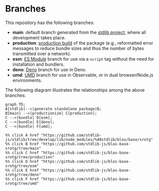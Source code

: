 <!--

@license Apache-2.0

Copyright (c) 2022 The Stdlib Authors.

Licensed under the Apache License, Version 2.0 (the "License");
you may not use this file except in compliance with the License.
You may obtain a copy of the License at

    http://www.apache.org/licenses/LICENSE-2.0

Unless required by applicable law or agreed to in writing, software
distributed under the License is distributed on an "AS IS" BASIS,
WITHOUT WARRANTIES OR CONDITIONS OF ANY KIND, either express or implied.
See the License for the specific language governing permissions and
limitations under the License.

-->

# Branches

This repository has the following branches:

-   **main**: default branch generated from the [stdlib project][stdlib-url], where all development takes place.
-   **production**: [production build][production-url] of the package (e.g., reformatted error messages to reduce bundle sizes and thus the number of bytes transmitted over a network).
-   **esm**: [ES Module][esm-url] branch for use via a `script` tag without the need for installation and bundlers.
-   **deno**: [Deno][deno-url] branch for use in Deno.
-   **umd**: [UMD][umd-url] branch for use in Observable, or in dual browser/Node.js environments.

The following diagram illustrates the relationships among the above branches:

```mermaid
graph TD;
A[stdlib]-->|generate standalone package|B;
B[main] -->|productionize| C[production];
C -->|bundle| D[esm];
C -->|bundle| E[deno];
C -->|bundle| F[umd];

%% click A href "https://github.com/stdlib-js/stdlib/tree/develop/lib/node_modules/%40stdlib/blas/base/srotg"
%% click B href "https://github.com/stdlib-js/blas-base-srotg/tree/main"
%% click C href "https://github.com/stdlib-js/blas-base-srotg/tree/production"
%% click D href "https://github.com/stdlib-js/blas-base-srotg/tree/esm"
%% click E href "https://github.com/stdlib-js/blas-base-srotg/tree/deno"
%% click F href "https://github.com/stdlib-js/blas-base-srotg/tree/umd"
```

[stdlib-url]: https://github.com/stdlib-js/stdlib/tree/develop/lib/node_modules/%40stdlib/blas/base/srotg
[production-url]: https://github.com/stdlib-js/blas-base-srotg/tree/production
[deno-url]: https://github.com/stdlib-js/blas-base-srotg/tree/deno
[umd-url]: https://github.com/stdlib-js/blas-base-srotg/tree/umd
[esm-url]: https://github.com/stdlib-js/blas-base-srotg/tree/esm